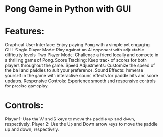# Pong Game in Python with GUI

# Features:
Graphical User Interface: Enjoy playing Pong with a simple yet engaging GUI.
Single Player Mode: Play against an AI opponent with adjustable difficulty levels.
Two Player Mode: Challenge a friend locally and compete in a thrilling game of Pong.
Score Tracking: Keep track of scores for both players throughout the game.
Speed Adjustments: Customize the speed of the ball and paddles to suit your preference.
Sound Effects: Immerse yourself in the game with interactive sound effects for paddle hits and score updates.
Responsive Controls: Experience smooth and responsive controls for precise gameplay.

# Controls:
Player 1: Use the W and S keys to move the paddle up and down, respectively.
Player 2: Use the Up and Down arrow keys to move the paddle up and down, respectively.
